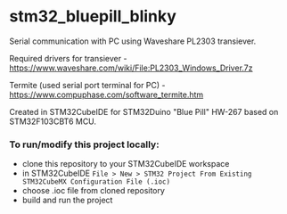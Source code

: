 # stm32_bluepill_blinky

Serial communication with PC using Waveshare PL2303 transiever.

Required drivers for transiever - https://www.waveshare.com/wiki/File:PL2303_Windows_Driver.7z 

Termite (used serial port terminal for PC) - https://www.compuphase.com/software_termite.htm

Created in STM32CubeIDE for STM32Duino "Blue Pill" HW-267 based on STM32F103CBT6 MCU. 

### To run/modify this project locally:

* clone this repository to your STM32CubeIDE workspace
* in STM32CubeIDE `File > New > STM32 Project From Existing STM32CubeMX Configuration File (.ioc)`
* choose .ioc file from cloned repository
* build and run the project